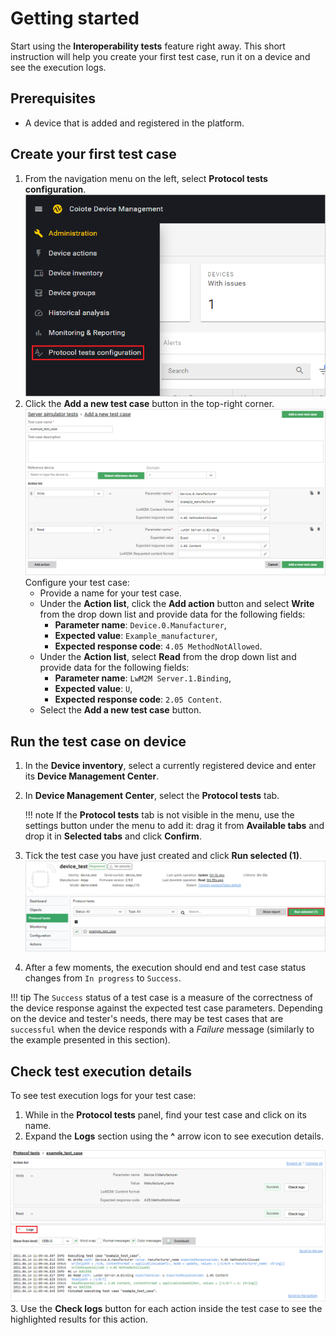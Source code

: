 # Getting started

Start using the **Interoperability tests** feature right away. This short instruction will help you create your first test case, run it on a device and see the execution logs.

## Prerequisites

- A device that is added and registered in the platform.

## Create your first test case

1. From the navigation menu on the left, select **Protocol tests configuration**.
![Protocol tests tab](images/image019.png "Interoperability tests")
2. Click the **Add a new test case** button in the top-right corner.
![Adding a new test case](images/image102.png "Adding a new test case")
   Configure your test case:
    - Provide a name for your test case.
    - Under the **Action list**, click the **Add action** button and select **Write** from the drop down list and provide data for the following fields:
         - **Parameter name**: `Device.0.Manufacturer`,
         - **Expected value**: `Example_manufacturer`,
         - **Expected response code**: `4.05 MethodNotAllowed`.
    - Under the **Action list**, select **Read** from the drop down list and provide data for the following fields:
         - **Parameter name**: `LwM2M Server.1.Binding`,
         - **Expected value**: `U`,
         - **Expected response code**: `2.05 Content`.
    - Select the **Add a new test case** button.

## Run the test case on device

1. In the **Device inventory**, select a currently registered device and enter its **Device Management Center**.
2. In **Device Management Center**, select the **Protocol tests** tab.

    !!! note
        If the **Protocol tests** tab is not visible in the menu, use the settings button under the menu to add it: drag it from **Available tabs** and drop it in **Selected tabs** and click **Confirm**.

3. Tick the test case you have just created and click **Run selected (1)**.
![Running a test case](images/image104.png "Running a test case")
4. After a few moments, the execution should end and test case status changes from `In progress` to `Success`.  

!!! tip
    The `Success` status of a test case is a measure of the correctness of the device response against the expected test case parameters. Depending on the device and tester's needs, there may be test cases that are `successful` when the device responds with a *Failure* message (similarly to the example presented in this section).
## Check test execution details

To see test execution logs for your test case:

1. While in the **Protocol tests** panel, find your test case and click on its name.
2. Expand the **Logs** section using the **^** arrow icon to see execution details.

![Checking test case results](images/image103.png "Checking test case results")
3. Use the **Check logs** button for each action inside the test case to see the highlighted results for this action.   
